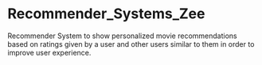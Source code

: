 # Recommender_Systems_Zee
Recommender System to show personalized movie recommendations based on ratings given by a user and other users similar to them in order to improve user experience.
